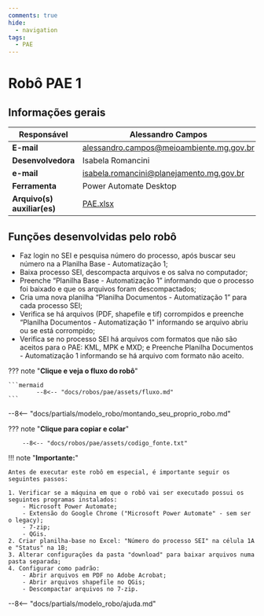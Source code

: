 ```yaml
---
comments: true
hide:
  - navigation
tags:
  - PAE
---
```


# Robô PAE 1


## Informações gerais

| **Responsável**  | Alessandro Campos  |
| ----------- | ------------------------------------ |
| **E-mail**  | alessandro.campos@meioambiente.mg.gov.br |
| **Desenvolvedora**| Isabela Romancini  |
| **e-mail**       | isabela.romancini@planejamento.mg.gov.br|
| **Ferramenta**    | Power Automate Desktop |
| **Arquivo(s) auxiliar(es)**    | [PAE.xlsx](https://github.com/lab-mg/automatizacoes/blob/maindocs/robos/pae/assets/) |

## Funções desenvolvidas pelo robô

- Faz login no SEI e pesquisa número do processo, após buscar seu número na a Planilha Base - Automatização 1;
- Baixa processo SEI, descompacta arquivos e os salva no computador;
- Preenche “Planilha Base - Automatização 1” informando que o processo foi baixado e que os arquivos foram descompactados;
- Cria uma nova planilha “Planilha Documentos - Automatização 1” para cada processo SEI;
- Verifica se há arquivos (PDF, shapefile e tif) corrompidos e preenche “Planilha Documentos - Automatização 1" informando se arquivo abriu ou se está corrompido;
- Verifica se no processo SEI há arquivos com formatos que não são aceitos para o PAE: KML, MPK e MXD; e Preenche Planilha Documentos - Automatização 1 informando se há arquivo com formato não aceito.

??? note "**Clique e veja o fluxo do robô**"

    ```mermaid
            --8<-- "docs/robos/pae/assets/fluxo.md"
    ```

--8<-- "docs/partials/modelo_robo/montando_seu_proprio_robo.md"

??? note "**Clique para copiar e colar**"

        --8<-- "docs/robos/pae/assets/codigo_fonte.txt"

!!! note "**Importante:**" 

    Antes de executar este robô em especial, é importante seguir os seguintes passos:

    1. Verificar se a máquina em que o robô vai ser executado possui os seguintes programas instalados:
        - Microsoft Power Automate;
        - Extensão do Google Chrome ("Microsoft Power Automate" - sem ser o legacy);
        - 7-zip;
        - QGis.
    2. Criar planilha-base no Excel: "Número do processo SEI" na célula 1A e "Status" na 1B;
    3. Alterar configurações da pasta "download" para baixar arquivos numa pasta separada;
    4. Configurar como padrão:
        - Abrir arquivos em PDF no Adobe Acrobat;
        - Abrir arquivos shapefile no QGis;
        - Descompactar arquivos no 7-zip.

--8<-- "docs/partials/modelo_robo/ajuda.md"
